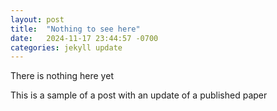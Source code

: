```yaml
---
layout: post
title:  "Nothing to see here"
date:   2024-11-17 23:44:57 -0700
categories: jekyll update
---
```


There is nothing here yet

This is a sample of a post with an update of a published paper